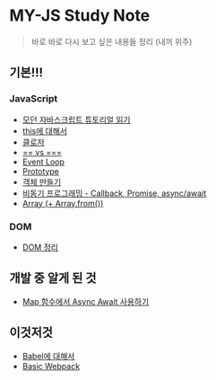 MY-JS Study Note
===========================
> 바로 바로 다시 보고 싶은 내용들 정리
> (내꺼 위주)

## 기본!!!
### JavaScript
  * [모던 자바스크립트 튜토리얼 읽기](https://github.com/kuongee/my-js/tree/main/JavaScript/readModernJS) 
  * [this에 대해서](https://github.com/kuongee/my-js/blob/main/JavaScript/aboutThis.md)
  * [클로저](https://github.com/kuongee/my-js/blob/main/JavaScript/closure.md)
  * [== vs ===](https://github.com/kuongee/my-js/blob/main/JavaScript/equalityCompare.md)
  * [Event Loop](https://github.com/kuongee/my-js/blob/main/JavaScript/eventLoop.md)
  * [Prototype](https://github.com/kuongee/my-js/blob/main/JavaScript/prototype.md)
  * [객체 만들기](https://github.com/kuongee/my-js/blob/main/JavaScript/object.md)
  * [비동기 프로그래밍 - Callback, Promise, async/await](https://github.com/kuongee/my-js/blob/main/JavaScript/asynchronus.md)
  * [Array (+ Array.from())](https://github.com/kuongee/my-js/blob/main/JavaScript/array.md)

### DOM
  * [DOM 정리](https://github.com/kuongee/my-js/blob/main/JavaScript/dom.md)

## 개발 중 알게 된 것
  * [Map 함수에서 Async Await 사용하기](https://github.com/kuongee/my-js/blob/main/JavaScript/asyncAwaitMap.md)

## 이것저것
  * [Babel에 대해서](https://github.com/kuongee/my-js/tree/main/JavaScript/babel)
  * [Basic Webpack](https://github.com/kuongee/JS-Study/tree/master/my-first-webpack)